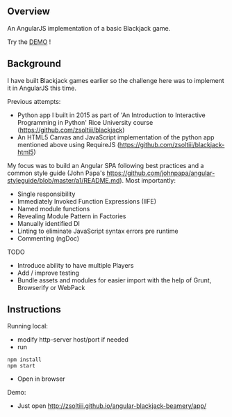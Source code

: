 ## Overview

An AngularJS implementation of a basic Blackjack game.

Try the [DEMO](http://zsoltiii.github.io/angular-blackjack-beamery/app/) !

## Background

I have built Blackjack games earlier so the challenge here was to implement it in AngularJS this time.

Previous attempts:

- Python app I built in 2015 as part of 'An Introduction to Interactive Programming in Python' Rice University course (https://github.com/zsoltiii/blackjack)
- An HTML5 Canvas and JavaScript implementation of the python app mentioned above using RequireJS (https://github.com/zsoltiii/blackjack-html5)

My focus was to build an Angular SPA following best practices and a common style guide (John Papa's https://github.com/johnpapa/angular-styleguide/blob/master/a1/README.md). Most importantly:
- Single responsibility
- Immediately Invoked Function Expressions (IIFE)
- Named module functions
- Revealing Module Pattern in Factories
- Manually identified DI
- Linting to eliminate JavaScript syntax errors pre runtime
- Commenting (ngDoc)

TODO
- Introduce ability to have multiple Players
- Add / improve testing
- Bundle assets and modules for easier import with the help of Grunt, Browserify or WebPack

## Instructions

Running local:

- modify http-server host/port if needed
- run
```base
npm install
npm start
```
- Open in browser

Demo:

- Just open http://zsoltiii.github.io/angular-blackjack-beamery/app/
